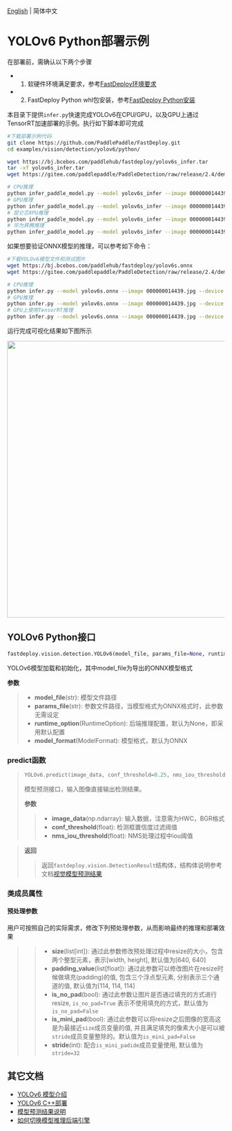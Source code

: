 [English](README_EN.md) | 简体中文
# YOLOv6 Python部署示例

在部署前，需确认以下两个步骤

- 1. 软硬件环境满足要求，参考[FastDeploy环境要求](../../../../../docs/cn/build_and_install/download_prebuilt_libraries.md)  
- 2. FastDeploy Python whl包安装，参考[FastDeploy Python安装](../../../../../docs/cn/build_and_install/download_prebuilt_libraries.md)

本目录下提供`infer.py`快速完成YOLOv6在CPU/GPU，以及GPU上通过TensorRT加速部署的示例。执行如下脚本即可完成

```bash
#下载部署示例代码
git clone https://github.com/PaddlePaddle/FastDeploy.git
cd examples/vision/detection/yolov6/python/

wget https://bj.bcebos.com/paddlehub/fastdeploy/yolov6s_infer.tar
tar -xf yolov6s_infer.tar
wget https://gitee.com/paddlepaddle/PaddleDetection/raw/release/2.4/demo/000000014439.jpg

# CPU推理
python infer_paddle_model.py --model yolov6s_infer --image 000000014439.jpg  --device cpu
# GPU推理
python infer_paddle_model.py --model yolov6s_infer --image 000000014439.jpg  --device gpu
# 昆仑芯XPU推理
python infer_paddle_model.py --model yolov6s_infer --image 000000014439.jpg  --device kunlunxin
# 华为昇腾推理
python infer_paddle_model.py --model yolov6s_infer --image 000000014439.jpg  --device ascend
```
如果想要验证ONNX模型的推理，可以参考如下命令：
```bash
#下载YOLOv6模型文件和测试图片
wget https://bj.bcebos.com/paddlehub/fastdeploy/yolov6s.onnx
wget https://gitee.com/paddlepaddle/PaddleDetection/raw/release/2.4/demo/000000014439.jpg

# CPU推理
python infer.py --model yolov6s.onnx --image 000000014439.jpg --device cpu
# GPU推理
python infer.py --model yolov6s.onnx --image 000000014439.jpg --device gpu
# GPU上使用TensorRT推理
python infer.py --model yolov6s.onnx --image 000000014439.jpg --device gpu --use_trt True
```

运行完成可视化结果如下图所示

<img width="640" src="https://user-images.githubusercontent.com/67993288/184301725-390e4abb-db2b-482d-931d-469381322626.jpg">

## YOLOv6 Python接口

```python
fastdeploy.vision.detection.YOLOv6(model_file, params_file=None, runtime_option=None, model_format=ModelFormat.ONNX)
```

YOLOv6模型加载和初始化，其中model_file为导出的ONNX模型格式

**参数**

> * **model_file**(str): 模型文件路径
> * **params_file**(str): 参数文件路径，当模型格式为ONNX格式时，此参数无需设定
> * **runtime_option**(RuntimeOption): 后端推理配置，默认为None，即采用默认配置
> * **model_format**(ModelFormat): 模型格式，默认为ONNX

### predict函数

> ```python
> YOLOv6.predict(image_data, conf_threshold=0.25, nms_iou_threshold=0.5)
> ```
>
> 模型预测接口，输入图像直接输出检测结果。
>
> **参数**
>
> > * **image_data**(np.ndarray): 输入数据，注意需为HWC，BGR格式
> > * **conf_threshold**(float): 检测框置信度过滤阈值
> > * **nms_iou_threshold**(float): NMS处理过程中iou阈值

> **返回**
>
> > 返回`fastdeploy.vision.DetectionResult`结构体，结构体说明参考文档[视觉模型预测结果](../../../../../docs/api/vision_results/)

### 类成员属性
#### 预处理参数
用户可按照自己的实际需求，修改下列预处理参数，从而影响最终的推理和部署效果


> > * **size**(list[int]): 通过此参数修改预处理过程中resize的大小，包含两个整型元素，表示[width, height], 默认值为[640, 640]
> > * **padding_value**(list[float]): 通过此参数可以修改图片在resize时候做填充(padding)的值, 包含三个浮点型元素, 分别表示三个通道的值, 默认值为[114, 114, 114]
> > * **is_no_pad**(bool): 通过此参数让图片是否通过填充的方式进行resize, `is_no_pad=True` 表示不使用填充的方式，默认值为`is_no_pad=False`
> > * **is_mini_pad**(bool): 通过此参数可以将resize之后图像的宽高这是为最接近`size`成员变量的值, 并且满足填充的像素大小是可以被`stride`成员变量整除的。默认值为`is_mini_pad=False`
> > * **stride**(int): 配合`is_mini_padide`成员变量使用, 默认值为`stride=32`



## 其它文档

- [YOLOv6 模型介绍](..)
- [YOLOv6 C++部署](../cpp)
- [模型预测结果说明](../../../../../docs/api/vision_results/)
- [如何切换模型推理后端引擎](../../../../../docs/cn/faq/how_to_change_backend.md)
